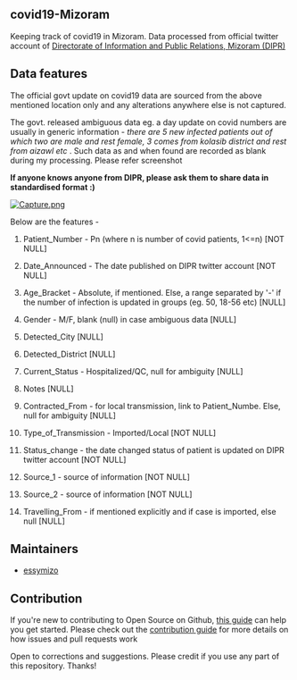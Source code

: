## covid19-Mizoram

Keeping track of covid19 in Mizoram. Data processed from official twitter account of [Directorate of Information and Public Relations, Mizoram (DIPR)](https://twitter.com/dipr_mizoram)

## Data features 

The official govt update on covid19 data are sourced from the above mentioned location only and any alterations anywhere else is not captured. 

The govt. released ambiguous data eg. a day update on covid numbers are usually in generic information -<i> there are 5 new infected patients out of which two are male and rest female, 3 comes from kolasib district and rest from aizawl etc </i>. Such data as and when found are recorded as blank during my processing. Please refer screenshot 

**If anyone knows anyone from DIPR, please ask them to share data in standardised format :)**

[![Capture.png](https://i.postimg.cc/kgDJJGdp/Capture.png)](https://postimg.cc/0zRRZ8jY)

Below are the features -

1. Patient_Number - Pn (where n is number of covid patients, 1<=n) [NOT NULL]

2. Date_Announced - The date published on DIPR twitter account [NOT NULL]

3. Age_Bracket - Absolute, if mentioned. Else, a range separated by '-' if the number of infection is updated in groups (eg. 50, 18-56 etc) [NULL]

4. Gender - M/F, blank (null) in case ambiguous data [NULL]

5. Detected_City [NULL]

6. Detected_District [NULL]

7. Current_Status - Hospitalized/QC, null for ambiguity [NULL]

8. Notes [NULL]

9. Contracted_From - for local transmission, link to Patient_Numbe. Else, null for ambiguity [NULL]

10. Type_of_Transmission - Imported/Local [NOT NULL]

11. Status_change - the date changed status of patient is updated on DIPR twitter account [NOT NULL]

12. Source_1 - source of information [NOT NULL]

13. Source_2 - source of information [NOT NULL]

14. Travelling_From - if mentioned explicitly and if case is imported, else null [NULL]


## Maintainers

- [essymizo](https://github.com/essymizo)


## Contribution

If you're new to contributing to Open Source on Github, [this guide](https://guides.github.com/activities/contributing-to-open-source/) can help you get started. Please check out the [contribution guide](CONTRIBUTING.md) for more details on how issues and pull requests work

Open to corrections and suggestions. Please credit if you use any part of this repository. Thanks!
